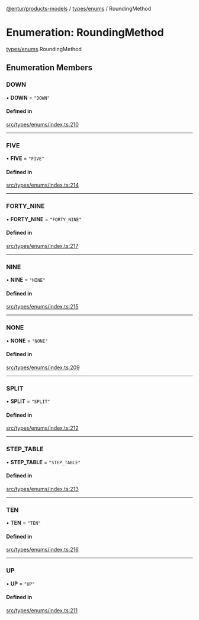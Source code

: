 [@entur/products-models](../README.md) / [types/enums](../modules/types_enums.md) / RoundingMethod

# Enumeration: RoundingMethod

[types/enums](../modules/types_enums.md).RoundingMethod

## Enumeration Members

### DOWN

• **DOWN** = ``"DOWN"``

#### Defined in

[src/types/enums/index.ts:210](https://github.com/entur/products-models/blob/main/src/types/enums/index.ts#L210)

___

### FIVE

• **FIVE** = ``"FIVE"``

#### Defined in

[src/types/enums/index.ts:214](https://github.com/entur/products-models/blob/main/src/types/enums/index.ts#L214)

___

### FORTY\_NINE

• **FORTY\_NINE** = ``"FORTY_NINE"``

#### Defined in

[src/types/enums/index.ts:217](https://github.com/entur/products-models/blob/main/src/types/enums/index.ts#L217)

___

### NINE

• **NINE** = ``"NINE"``

#### Defined in

[src/types/enums/index.ts:215](https://github.com/entur/products-models/blob/main/src/types/enums/index.ts#L215)

___

### NONE

• **NONE** = ``"NONE"``

#### Defined in

[src/types/enums/index.ts:209](https://github.com/entur/products-models/blob/main/src/types/enums/index.ts#L209)

___

### SPLIT

• **SPLIT** = ``"SPLIT"``

#### Defined in

[src/types/enums/index.ts:212](https://github.com/entur/products-models/blob/main/src/types/enums/index.ts#L212)

___

### STEP\_TABLE

• **STEP\_TABLE** = ``"STEP_TABLE"``

#### Defined in

[src/types/enums/index.ts:213](https://github.com/entur/products-models/blob/main/src/types/enums/index.ts#L213)

___

### TEN

• **TEN** = ``"TEN"``

#### Defined in

[src/types/enums/index.ts:216](https://github.com/entur/products-models/blob/main/src/types/enums/index.ts#L216)

___

### UP

• **UP** = ``"UP"``

#### Defined in

[src/types/enums/index.ts:211](https://github.com/entur/products-models/blob/main/src/types/enums/index.ts#L211)
